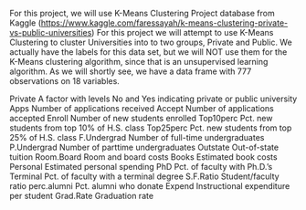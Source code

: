 For this project, we will use K-Means Clustering Project database from Kaggle (https://www.kaggle.com/faressayah/k-means-clustering-private-vs-public-universities)
For this project we will attempt to use K-Means Clustering to cluster Universities into to two groups, Private and Public.
We actually have the labels for this data set, but we will NOT use them for the K-Means clustering algorithm, since that is an unsupervised learning algorithm.
As we will shortly see, we have a data frame with 777 observations on 18 variables.


Private A factor with levels No and Yes indicating private or public university
Apps Number of applications received
Accept Number of applications accepted
Enroll Number of new students enrolled
Top10perc Pct. new students from top 10% of H.S. class
Top25perc Pct. new students from top 25% of H.S. class
F.Undergrad Number of full-time undergraduates
P.Undergrad Number of parttime undergraduates
Outstate Out-of-state tuition
Room.Board Room and board costs
Books Estimated book costs
Personal Estimated personal spending
PhD Pct. of faculty with Ph.D.’s
Terminal Pct. of faculty with a terminal degree
S.F.Ratio Student/faculty ratio
perc.alumni Pct. alumni who donate
Expend Instructional expenditure per student
Grad.Rate Graduation rate
